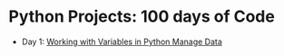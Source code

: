 # Python Projects: 100 days of Code

- Day 1: [Working with Variables in Python Manage Data](https://github.com/guioliveiras/100_days_of_code/tree/main/day_01)
